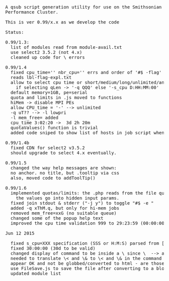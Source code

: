 <pre>
A qsub script generation utility for use on the Smithsonian Institution High
Performance Cluster. 

This is ver 0.99/x.x as we develop the code

Status:

0.99/1.3:
  list of modules read from module-avail.txt
  use select2 3.5.2 (not 4.x)
  cleaned up code for \<tag\> errors

0.99/1.4
  fixed cpu_time='' nbr_cpu='' errs and order of '#$ -flag'
  reads lbl-flag-expl.txt
  allow to select cpu time or short/medium/long/unlimited/any
    if selecting qLen -> '-q QQQ' else '-s_cpu D:HH:MM:00'
  default memory=1GB, pe=serial
  quota and limits in .js moved to functions
  hiMem -> disable MPI PEs
  allow CPU_time = '-' --> unlimited
  -q uT?? --> -l lowpri
  -l mem_free= added
  cpu_time 3:02:20 ->  3d 2h 20m
  quotaValues() function is trivial
  added code sniped to show list of hosts in job script when selecting MPI

0.99/1.4b
  fixed CDN for select2 v3.5.2
  should upgrade to select 4.x eventually.

0.99/1.5
  changed the way help messages are shown: 
  no anchor. no title, but .tooltip via css
  also, moved code to addToolTip()

0.99/1.6
  implemented quotas/limits: the .php reads from the file quotas.txt and
    the values go into hidden input params.
  fixed join stdout & stderr ("-j y") to toggle "#$ -e <name>"
  added -q xThM.q, but only for hi-mem jobs
  removed mem_free=xxG (no suitable queue)
  changed some of the popup help text
  improved the cpu time validation 999 to 29:23:59 (00:00:00, 2:65, ... are now invalid)

Jun 12 2015 

  fixed s_cpu=XXX specification (SSS or H:M:S) parsed from [[D:]H:]M
  fixed 30:00:00 (30d to be valid)
  changed display of command to be inside a \<pre\> since \&nbsp; --> ascii 240
  needed to translate \< and \& to \&lt; and \&amp; in the command section to
  appear OK and not be globbed/converted to html - are those the only two?
  use FileSave.js to save the file after converting to a blob.
  updated module list
</pre>
